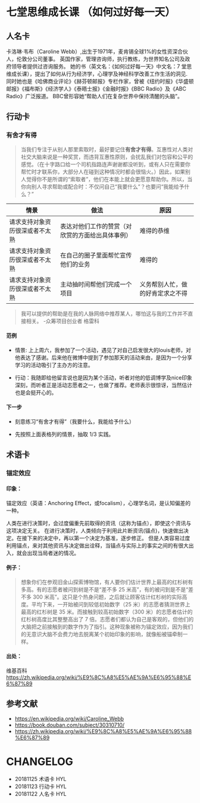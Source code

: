 # 七堂思维成长课 （如何过好每一天）


## 人名卡


卡洛琳·韦布（Caroline Webb）,出生于1971年，麦肯锡全球1%的女性资深合伙人，伦敦分公司董事。
英国作家，管理咨询师，执行教练，为世界知名公司及政府领导者提供过咨询服务。
她的书（英文名：《如何过好每一天》中文名：7 堂思维成长课），提出了如何从行为经济学，心理学及神经科学改善工作生活的洞见.
同时她也是《哈佛商业评论》《赫芬顿邮报》专栏作家，曾被《纽约时报》《华盛顿邮报》《福布斯》《经济学人》《泰晤士报》《金融时报》《BBC Radio》及《ABC Radio》广泛报道。
BBC曾形容她“帮助人们在复杂世界中保持清醒的头脑”。

## 行动卡

### 有舍才有得

> 当我们专注于从别人那里索取时，最好要记住**有舍才有得**。互惠性对人类对社交大脑来说是一种奖赏，而违背互惠性原则，会扰乱我们对包容和公平的感觉。（在十字路口给一个司机指路连声谢谢都没听到，或有人只在需要你帮忙时才联系你，大部分人在碰到这种情况时都会很恼火。）因此，如果别人觉得你不是所谓的“索取者”，他们在本能上就会更愿意帮助你。所以，当你向别人寻求帮助或配合时：不仅问自己“我要什么”？也要问“我能给予什么？”



| 情景 | 做法 | 原因|
| ------ | ------ | ------ |
| 请求支持对象资历很深或者不太熟 | 表达对他们工作的赞赏（对欣赏的方面给出具体事例） | 难得的恭维 |
| 请求支持对象资历很深或者不太熟 | 在自己的圈子里面帮忙宣传他们的业务 |难得的 |
| 请求支持对象资历很深或者不太熟 | 主动抽时间帮他们完成一个项目 |义务帮别人忙，做的好肯定求之不得|

> 我可以提供的帮助是在我的人脉网络中推荐某人，哪怕这与我的工作并不直接相关。  -众筹项目创业者 格雷科

#### 范例

- 情景: 上上周六，我参加了一个活动，遇见了对自己启发很大的louis老师，对他表达了感谢。后来他在微博中提到了参加那天的活动来由，是因为一个分享学习的活动吸引了主办方的注意。

- 行动：我随即给他留言说也是因为某个活动，听者对他的低调博学及nice印象深刻，而听者正是活动志愿者之一，也做了推荐。老师表示很惊讶，当然估计也是会挺开心的。


#### 下一步

- 刻意练习“有舍才有得”（我要什么，我能给予什么）

- 先按照上面表格列的情景，抽取 1/3 实践。


## 术语卡

### 锚定效应

#### 印象：

锚定效应（英语：Anchoring Effect，或focalism），心理学名词，是认知偏差的一种。

人类在进行决策时，会过度偏重先前取得的资讯（这称为锚点），即使这个资讯与这项决定无关。
在进行决策时，人类倾向于利用此片断资讯(锚点)，快速做出决定。在接下来的决定中，再以第一个决定为基准，逐步修正。
但是人类容易过度利用锚点，来对其他资讯与决定做出诠释，当锚点与实际上的事实之间的有很大出入，就会出现当局者迷的情况。


#### 例子：

> 想象你们在参观旧金山探索博物馆，有人要你们估计世界上最高的红杉树有多高。有的志愿者被问到树是不是“差不多 25 米高”，有的被问到是不是“差不多 300 米高”。这只是个热身问题，之后就让顾客估计红杉树的实际高度。平均下来，一开始被问到较低初始数字（25 米）的志愿者猜测世界上最高的红杉树是 35 米。而接触到较高初始数字（300 米）的志愿者估计的红杉树高度比其整整高出了 7 倍。志愿者们都认为自己是客观的，但他们的大脑把之前接触到的数字作为了指引。这种现象被称为锚定效应，因为我们的无意识大脑不会费力地去脱离某个初始印象的影响，就像船被锚牵制一样。


#### 出处：

维基百科 https://zh.wikipedia.org/wiki/%E9%8C%A8%E5%AE%9A%E6%95%88%E6%87%89







## 参考文献

* https://en.wikipedia.org/wiki/Caroline_Webb
* https://book.douban.com/subject/30310710/
* https://zh.wikipedia.org/wiki/%E9%8C%A8%E5%AE%9A%E6%95%88%E6%87%89

# CHANGELOG

- 20181125 术语卡 HYL
- 20181123 行动卡 HYL
- 20181122 人名卡 HYL
